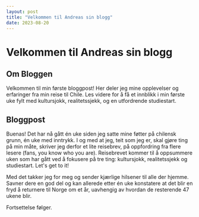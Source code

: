 ```yaml
---
layout: post
title: "Velkommen til Andreas sin blogg"
date: 2023-08-20
---
```


# Velkommen til Andreas sin blogg

## Om Bloggen

Velkommen til min første bloggpost! Her deler jeg mine opplevelser og erfaringer fra min reise til Chile. Les videre for å få et innblikk i min første uke fylt med kultursjokk, realitetssjekk, og en utfordrende studiestart.

## Bloggpost

Buenas!
Det har nå gått én uke siden jeg satte mine føtter på chilensk grunn, én uke med inntrykk. I og med at jeg, teit som jeg er, skal gjøre ting på min måte, skriver jeg derfor et lite reisebrev, på oppfordring fra flere lesere (fans, you know who you are). Reisebrevet kommer til å oppsummere uken som har gått ved å fokusere på tre ting: kultursjokk, realitetssjekk og studiestart. Let's get to it!

<!-- Rest of your blog post content -->

Med det takker jeg for meg og sender kjærlige hilsener til alle der hjemme. Savner dere en god del og kan allerede etter én uke konstatere at det blir en fryd å returnere til Norge om et år, uavhengig av hvordan de resterende 47 ukene blir.

Fortsettelse følger.
